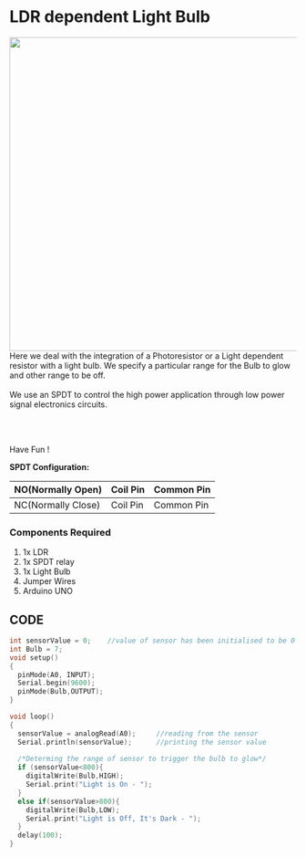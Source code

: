 <h1>LDR dependent Light Bulb</h1>

<div>
    <img width=550 align=right src="https://github.com/Curovearth/Dive-into-Electronics/blob/main/Basics%202/12-LDR%20dependent%20Light%20bulb/ldr%20bulb.png">
    <p>Here we deal with the integration of a Photoresistor or a Light dependent resistor with a light bulb. We specify a particular range for the Bulb to glow and other range to be off.<br><br>We use an SPDT to control the high power application through low power signal electronics circuits.</p><br><br>
    <p>Have Fun !</p>
</div>       
 
<b>SPDT Configuration: </b>

| NO(Normally Open) | Coil Pin | Common Pin |
| --- | --- | --- |
| NC(Normally Close) | Coil Pin | Common Pin |

<div>
  <h3>Components Required</h3>
  <ol>
    <li>1x LDR</li>
    <li>1x SPDT relay</li>
    <li>1x Light Bulb</li>
    <li>Jumper Wires</li>
    <li>Arduino UNO</li>
  </ol>
    
</div>


  
## CODE



```C++
int sensorValue = 0;	//value of sensor has been initialised to be 0
int Bulb = 7;
void setup()
{
  pinMode(A0, INPUT);
  Serial.begin(9600);
  pinMode(Bulb,OUTPUT);
}

void loop()
{
  sensorValue = analogRead(A0);		//reading from the sensor
  Serial.println(sensorValue);		//printing the sensor value
  
  /*Determing the range of sensor to trigger the bulb to glow*/
  if (sensorValue<800){
    digitalWrite(Bulb,HIGH);
    Serial.print("Light is On - ");
  }
  else if(sensorValue>800){
  	digitalWrite(Bulb,LOW);
    Serial.print("Light is Off, It's Dark - ");
  }
  delay(100);
}

```
